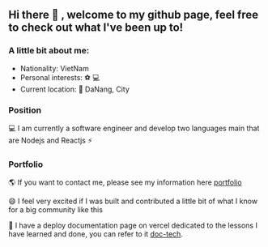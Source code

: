 ## Hi there 👋 , welcome to my github page, feel free to check out what I've been up to!


### A little bit about me:

- Nationality: VietNam
- Personal interests: ⚽ 💻
- Current location: 📍 DaNang, City

### Position

💻  I am currently a software engineer and develop two languages main that are Nodejs and Reactjs ⚡️

### Portfolio

🌎 If you want to contact me, please see my information here [portfolio](https://minhnp-cv.vercel.app/)

😄 I feel very excited if I was built and contributed a little bit of what I know for a big community like this 

🔭 I have a deploy documentation page on vercel dedicated to the lessons I have learned and done, you can refer to it [doc-tech](https://doc-tech.vercel.app/).
<!--
**NguyenPhuocMinh/NguyenPhuocMinh** is a ✨ _special_ ✨ repository because its `README.md` (this file) appears on your GitHub profile.

Here are some ideas to get you started:

- 🔭 I’m currently working on ...
- 🌱 I’m currently learning ...
- 👯 I’m looking to collaborate on ...
- 🤔 I’m looking for help with ...
- 💬 Ask me about ...
- 📫 How to reach me: ...
- 😄 Pronouns: ...
- ⚡ Fun fact: ...
-->
